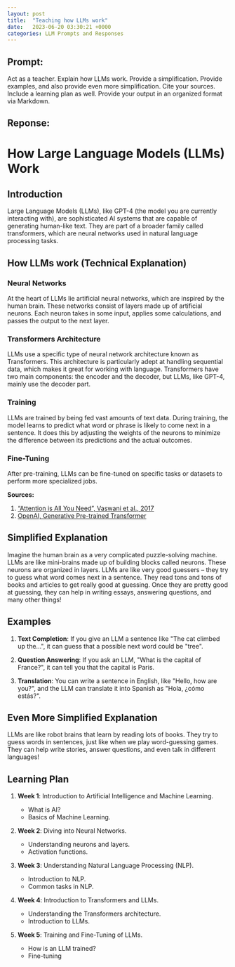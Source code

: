 ```yaml
---
layout: post
title:  "Teaching how LLMs work"
date:   2023-06-20 03:30:21 +0000
categories: LLM Prompts and Responses
---
```


## Prompt:

Act as a teacher.  Explain how LLMs work.  Provide a simplification.  Provide examples, and also provide even more simplification.  Cite your sources.  Include a learning plan as well.  Provide your output in an organized format via Markdown.

## Reponse:

# How Large Language Models (LLMs) Work

## Introduction
Large Language Models (LLMs), like GPT-4 (the model you are currently interacting with), are sophisticated AI systems that are capable of generating human-like text. They are part of a broader family called transformers, which are neural networks used in natural language processing tasks.

## How LLMs work (Technical Explanation)

### Neural Networks
At the heart of LLMs lie artificial neural networks, which are inspired by the human brain. These networks consist of layers made up of artificial neurons. Each neuron takes in some input, applies some calculations, and passes the output to the next layer.

### Transformers Architecture
LLMs use a specific type of neural network architecture known as Transformers. This architecture is particularly adept at handling sequential data, which makes it great for working with language. Transformers have two main components: the encoder and the decoder, but LLMs, like GPT-4, mainly use the decoder part.

### Training
LLMs are trained by being fed vast amounts of text data. During training, the model learns to predict what word or phrase is likely to come next in a sentence. It does this by adjusting the weights of the neurons to minimize the difference between its predictions and the actual outcomes.

### Fine-Tuning
After pre-training, LLMs can be fine-tuned on specific tasks or datasets to perform more specialized jobs.

**Sources:**
1. [“Attention is All You Need”, Vaswani et al., 2017](https://arxiv.org/abs/1706.03762)
2. [OpenAI, Generative Pre-trained Transformer](https://openai.com/research/gpt-2/)

## Simplified Explanation

Imagine the human brain as a very complicated puzzle-solving machine. LLMs are like mini-brains made up of building blocks called neurons. These neurons are organized in layers. LLMs are like very good guessers – they try to guess what word comes next in a sentence. They read tons and tons of books and articles to get really good at guessing. Once they are pretty good at guessing, they can help in writing essays, answering questions, and many other things!

## Examples

1. **Text Completion**: If you give an LLM a sentence like "The cat climbed up the...", it can guess that a possible next word could be "tree".
   
2. **Question Answering**: If you ask an LLM, "What is the capital of France?", it can tell you that the capital is Paris.

3. **Translation**: You can write a sentence in English, like "Hello, how are you?", and the LLM can translate it into Spanish as "Hola, ¿cómo estás?".

## Even More Simplified Explanation

LLMs are like robot brains that learn by reading lots of books. They try to guess words in sentences, just like when we play word-guessing games. They can help write stories, answer questions, and even talk in different languages!

## Learning Plan

1. **Week 1**: Introduction to Artificial Intelligence and Machine Learning.
   - What is AI?
   - Basics of Machine Learning.

2. **Week 2**: Diving into Neural Networks.
   - Understanding neurons and layers.
   - Activation functions.

3. **Week 3**: Understanding Natural Language Processing (NLP).
   - Introduction to NLP.
   - Common tasks in NLP.

4. **Week 4**: Introduction to Transformers and LLMs.
   - Understanding the Transformers architecture.
   - Introduction to LLMs.

5. **Week 5**: Training and Fine-Tuning of LLMs.
   - How is an LLM trained?
   - Fine-tuning
